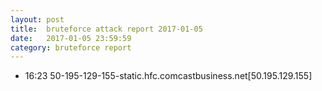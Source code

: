 ```yaml
---
layout: post
title:  bruteforce attack report 2017-01-05
date:   2017-01-05 23:59:59
category: bruteforce report
---
```


* 16:23 50-195-129-155-static.hfc.comcastbusiness.net[50.195.129.155]
